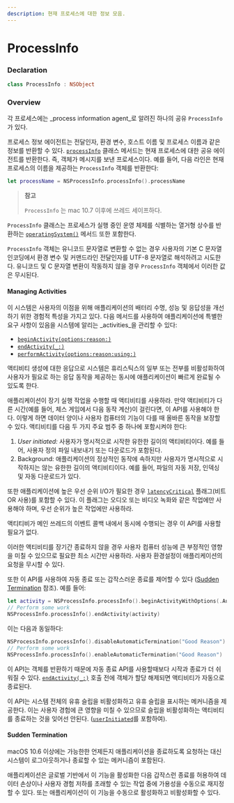 ```yaml
---
description: 현재 프로세스에 대한 정보 모음.
---
```


# ProcessInfo

### Declaration

```swift
class ProcessInfo : NSObject
```

### Overview

각 프로세스에는 _process information agent_로 알려진 하나의 공유 `ProcessInfo`가 있다.

프로세스 정보 에이전트는 전달인자, 환경 변수, 호스트 이름 및 프로세스 이름과 같은 정보를 반환할 수 있다. [`processInfo`](https://developer.apple.com/documentation/foundation/processinfo/1408734-processinfo) 클래스 메서드는 현재 프로세스에 대한 공유 에이전트를 반환한다. 즉, 객체가 메시지를 보낸 프로세스이다. 예를 들어, 다음 라인은 현재 프로세스의 이름을 제공하는 `ProcessInfo` 객체를 반환한다:

```swift
let processName = NSProcessInfo.processInfo().processName
```

> **참고**
>
> `ProcessInfo` 는 mac 10.7 이후에 쓰레드 세이프하다.

`ProcessInfo` 클래스는 프로세스가 실행 중인 운영 체제를 식별하는 열거형 상수를 반환하는 [`operatingSystem()`](https://developer.apple.com/documentation/foundation/processinfo/1416341-operatingsystem) 메서드 또한 포함한다.

`ProcessInfo` 객체는 유니코드 문자열로 변환할 수 없는 경우 사용자의 기본 C 문자열 인코딩에서 환경 변수 및 커맨드라인 전달인자를 UTF-8 문자열로 해석하려고 시도한다. 유니코드 및 C 문자열 변환이 작동하지 않을 경우 `ProcessInfo` 객체에서 이러한 값은 무시된다.

#### Managing Activities <a id="1651116"></a>

이 시스템은 사용자의 이점을 위해 애플리케이션의 배터리 수명, 성능 및 응답성을 개선하기 위한 경험적 특성을 가지고 있다. 다음 메서드를 사용하여 애플리케이션에 특별한 요구 사항이 있음을 시스템에 알리는 _activities_을 관리할 수 있다:

* [`beginActivity(options:reason:)`](https://developer.apple.com/documentation/foundation/processinfo/1415995-beginactivity)
* [`endActivity(_:)`](https://developer.apple.com/documentation/foundation/processinfo/1411321-endactivity)
* [`performActivity(options:reason:using:)`](https://developer.apple.com/documentation/foundation/processinfo/1418048-performactivity)

액티비티 생성에 대한 응답으로 시스템은 휴리스틱스의 일부 또는 전부를 비활성화하여 사용자가 필요로 하는 응답 동작을 제공하는 동시에 애플리케이션이 빠르게 완료될 수 있도록 한다.

애플리케이션이 장기 실행 작업을 수행할 때 액티비티를 사용하라. 만약 액티비티가 다른 시간\(예를 들어, 체스 게임에서 다음 동작 계산\)이 걸린다면, 이 API를 사용해야 한다. 이렇게 하면 데이터 양이나 사용자 컴퓨터의 기능이 다를 때 올바른 동작을 보장할 수 있다. 액티비티를 다음 두 가지 주요 범주 중 하나에 포함시켜야 한다:

1. _User initiated:_ 사용자가 명시적으로 시작한 유한한 길이의 액티비티이다. 예를 들어, 사용자 정의 파일 내보내기 또는 다운로드가 포함된다.
2. Background: 애플리케이션의 정상적인 동작에 속하지만 사용자가 명시적으로 시작하지는 않는 유한한 길이의 액티비티이다. 예를 들어, 파일의 자동 저장, 인덱싱 및 자동 다운로드가 있다.

또한 애플리케이션에 높은 우선 순위 I/O가 필요한 경우 [`latencyCritical`](https://developer.apple.com/documentation/foundation/processinfo/activityoptions/1415541-latencycritical) 플래그\(비트 OR 사용\)를 포함할 수 있다. 이 플래그는 오디오 또는 비디오 녹화와 같은 작업에만 사용해야 하며, 우선 순위가 높은 작업에만 사용하라.

액티티비가 메인 쓰레드의 이벤트 콜백 내에서 동시에 수행되는 경우 이 API를 사용할 필요가 없다.

이러한 액티비티를 장기간 종료하지 않을 경우 사용자 컴퓨터 성능에 큰 부정적인 영향을 미칠 수 있으므로 필요한 최소 시간만 사용하라. 사용자 환경설정이 애플리케이션의 요청을 무시할 수 있다.

또한 이 API를 사용하여 자동 종료 또는 갑작스러운 종료를 제어할 수 있다 \([Sudden Termination](https://developer.apple.com/documentation/foundation/processinfo#1651129) 참조\). 예를 들어:

```swift
let activity = NSProcessInfo.processInfo().beginActivityWithOptions(.AutomaticTerminationDisabled, reason: "Good Reason")
// Perform some work
NSProcessInfo.processInfo().endActivity(activity)
```

이는 다음과 동일하다:

```swift
NSProcessInfo.processInfo().disableAutomaticTermination("Good Reason")
// Perform some work
NSProcessInfo.processInfo().enableAutomaticTermination("Good Reason")
```

이 API는 객체를 반환하기 때문에 자동 종료 API를 사용할때보다 시작과 종료가 더 쉬워질 수 있다. [`endActivity(_:)`](https://developer.apple.com/documentation/foundation/processinfo/1411321-endactivity) 호출 전에 객체가 할당 해제되면 액티비티가 자동으로 종료된다.

이 API는 시스템 전체의 유휴 슬립을 비활성화하고 유휴 슬립을 표시하는 메커니즘을 제공한다. 이는 사용자 경험에 큰 영향을 미칠 수 있으므로 슬립을 비활성화하는 액티비티를 종료하는 것을 잊어선 안된다. \([`userInitiated`](https://developer.apple.com/documentation/foundation/processinfo/activityoptions/1412233-userinitiated)를 포함하여\).

#### Sudden Termination <a id="1651129"></a>

macOS 10.6 이상에는 가능한한 언제든지 애플리케이션을 종료하도록 요청하는 대신 시스템이 로그아웃하거나 종료할 수 있는 메커니즘이 포함된다.

애플리케이션은 글로벌 기반에서 이 기능을 활성화한 다음 갑작스런 종료를 허용하여 데이터 손상이나 사용자 경험 저하를 초래할 수 있는 작업 중에 가용성을 수동으로 재지정할 수 있다. 또는 애플리케이션이 이 기능을 수동으로 활성화하고 비활성화할 수 있다.



